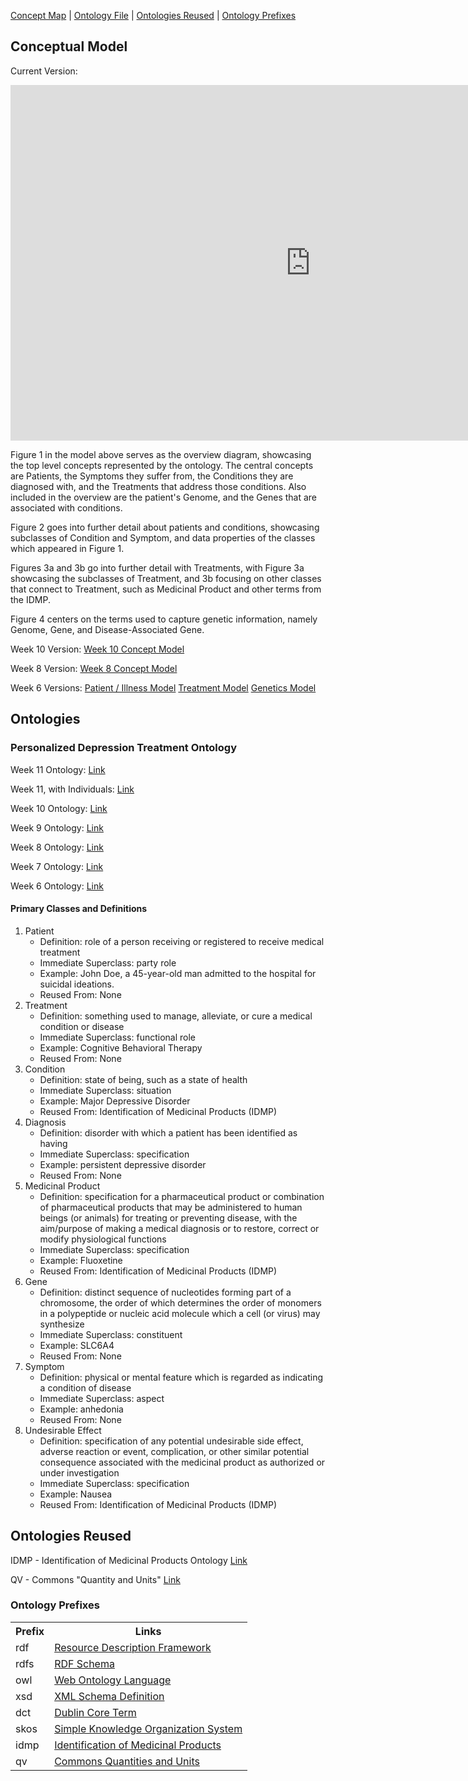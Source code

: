 [Concept Map](#conceptual-model) | [Ontology File](#ontologies) | [Ontologies Reused](#ontologies-reused) | [Ontology Prefixes](#ontology-prefixes)

## Conceptual Model

Current Version:
<iframe src="https://docs.google.com/presentation/d/e/2PACX-1vR4b1IdEObVOhmgrxNvRIIS3bOkymzAROhrp9vp7i4RMpKkvBeX-iY-9U6KARi2N7xkKsrplWmZhgxR/embed?start=false&loop=false&delayms=3000" frameborder="0" width="960" height="569" allowfullscreen="true" mozallowfullscreen="true" webkitallowfullscreen="true"></iframe>


Figure 1 in the model above serves as the overview diagram, showcasing the top level concepts represented by the ontology. The central concepts are Patients, the Symptoms they suffer from, the Conditions they are diagnosed with, and the Treatments that address those conditions. Also included in the overview are the patient's Genome, and the Genes that are associated with conditions.

Figure 2 goes into further detail about patients and conditions, showcasing subclasses of Condition and Symptom, and data properties of the classes which appeared in Figure 1. 

Figures 3a and 3b go into further detail with Treatments, with Figure 3a showcasing the subclasses of Treatment, and 3b focusing on other classes that connect to Treatment, such as Medicinal Product and other terms from the IDMP.

Figure 4 centers on the terms used to capture genetic information, namely Genome, Gene, and Disease-Associated Gene.


Week 10 Version:
[Week 10 Concept Model](images/ConceptModel/OE10_PTDO_ConceptModel.pdf)

Week 8 Version:
[Week 8 Concept Model](images/ConceptModel/OE8_PTDO_ConceptModel.pdf)

Week 6 Versions:
[Patient / Illness Model](images/ConceptModel/w6PatientModel.png)
[Treatment Model](images/ConceptModel/w6TreatmentModel.png)
[Genetics Model](images/ConceptModel/w6GeneticModel.png)


## Ontologies

### Personalized Depression Treatment Ontology

Week 11 Ontology: [Link](https://github.com/tetherless-world/ontology-engineering/blob/personalized-depression-treatment/oe2024/personalized-depression-treatment/PersonalizedDepressionTreatmentWeek11.rdf)

Week 11, with Individuals: [Link](https://github.com/tetherless-world/ontology-engineering/blob/personalized-depression-treatment/oe2024/personalized-depression-treatment/PersonalizedDepressionTreatmentWeek11Individuals.rdf)

Week 10 Ontology: [Link](https://github.com/tetherless-world/ontology-engineering/blob/personalized-depression-treatment/oe2024/personalized-depression-treatment/archived/PersonalizedDepressionTreatmentWeek10.rdf)

Week 9 Ontology: [Link](https://github.com/tetherless-world/ontology-engineering/blob/personalized-depression-treatment/oe2024/personalized-depression-treatment/archived/PersonalizedDepressionTreatmentWeek9.rdf)

Week 8 Ontology: [Link](https://github.com/tetherless-world/ontology-engineering/blob/personalized-depression-treatment/oe2024/personalized-depression-treatment/archived/PersonalizedDepressionTreatmentWeek8.rdf)

Week 7 Ontology: [Link](https://github.com/tetherless-world/ontology-engineering/blob/personalized-depression-treatment/oe2024/personalized-depression-treatment/archived/PersonalizedDepressionTreatmentWeek7.rdf)

Week 6 Ontology: [Link](https://github.com/tetherless-world/ontology-engineering/blob/personalized-depression-treatment/oe2024/personalized-depression-treatment/archived/PersonalizedDepressionTreatment.rdf)

#### Primary Classes and Definitions

1. Patient
    - Definition: role of a person receiving or registered to receive medical treatment
    - Immediate Superclass: party role
    - Example: John Doe, a 45-year-old man admitted to the hospital for suicidal ideations.
    - Reused From: None
2. Treatment
    - Definition: something used to manage, alleviate, or cure a medical condition or disease
    - Immediate Superclass: functional role
    - Example: Cognitive Behavioral Therapy
    - Reused From: None
3. Condition
    - Definition: state of being, such as a state of health
    - Immediate Superclass: situation
    - Example: Major Depressive Disorder 
    - Reused From: Identification of Medicinal Products (IDMP)
4. Diagnosis
    - Definition: disorder with which a patient has been identified as having
    - Immediate Superclass: specification
    - Example: persistent depressive disorder
    - Reused From: None
5. Medicinal Product
    - Definition: specification for a pharmaceutical product or combination of pharmaceutical products that may be administered to human beings (or animals) for treating or preventing disease, with the aim/purpose of making a medical diagnosis or to restore, correct or modify physiological functions
    - Immediate Superclass: specification
    - Example: Fluoxetine
    - Reused From: Identification of Medicinal Products (IDMP)
6. Gene
    - Definition: distinct sequence of nucleotides forming part of a chromosome, the order of which determines the order of monomers in a polypeptide or nucleic acid molecule which a cell (or virus) may synthesize
    - Immediate Superclass: constituent
    - Example: SLC6A4
    - Reused From: None
7. Symptom
    - Definition: physical or mental feature which is regarded as indicating a condition of disease
    - Immediate Superclass: aspect
    - Example: anhedonia
    - Reused From: None
8. Undesirable Effect
    - Definition: specification of any potential undesirable side effect, adverse reaction or event, complication, or other similar potential consequence associated with the medicinal product as authorized or under investigation
    - Immediate Superclass: specification
    - Example: Nausea
    - Reused From: Identification of Medicinal Products (IDMP)


## Ontologies Reused

IDMP - Identification of Medicinal Products Ontology
[Link](https://spec.edmcouncil.org/idmp/)

QV - Commons "Quantity and Units"
[Link](https://www.omg.org/spec/Commons/QuantitiesAndUnits/)

### Ontology Prefixes

<table style="width:100%">
  <tr>
    <th>Prefix</th>
    <th>Links</th>
  </tr>
  <tr>
    <td>rdf</td>
    <td><a href="http://www.w3.org/1999/02/22-rdf-syntax-ns">Resource Description Framework</a></td>
  </tr>
  <tr>
    <td>rdfs</td>
    <td><a href="http://www.w3.org/2000/01/rdf-schema"> RDF Schema</a> </td>
  </tr>
  <tr>
    <td>owl</td>
    <td><a href="http://www.w3.org/2002/07/owl#">Web Ontology Language </a> </td>
  </tr>
  <tr>
    <td> xsd</td>
    <td> <a href="http://www.w3.org/2001/XMLSchema#">XML Schema Definition</a></td>
  </tr>
  <tr>
    <td>dct</td>
    <td> <a href="http://purl.org/dc/terms/">Dublin Core Term</a> </td>
  </tr>
  <tr>
    <td>skos</td>
    <td> <a href="http://www.w3.org/2004/02/skos/core#">Simple Knowledge Organization System</a></td>
  </tr>
  <tr>
    <td>idmp</td>
    <td> <a href="https://spec.edmcouncil.org/idmp/">Identification of Medicinal Products</a></td>
  </tr>
  <tr>
    <td>qv</td>
    <td> <a href="https://www.omg.org/spec/Commons/QuantitiesAndUnits/">Commons Quantities and Units</a></td>
  </tr>
</table>

